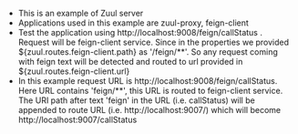 - This is an example of Zuul server
- Applications used in this example are zuul-proxy, feign-client
- Test the application using http://localhost:9008/feign/callStatus . Request will be feign-client service.
    Since in the properties we provided ${zuul.routes.feign-client.path} as '/feign/**'. 
    So any request coming with feign text will be detected and routed to url provided in ${zuul.routes.feign-client.url}
- In this example request URL is  http://localhost:9008/feign/callStatus. Here URL contains 'feign/**', this URL is routed to feign-client service.
  The URI path after text 'feign' in the URL (i.e. callStatus) will be appended to route URL (i.e. http://localhost:9007/) which will become http://localhost:9007/callStatus